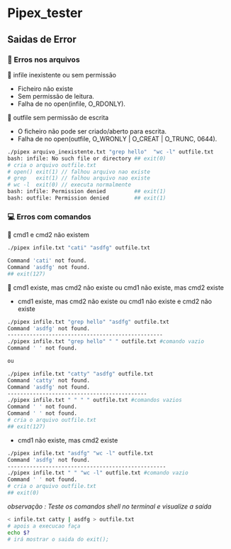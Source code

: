 # Pipex_tester

## Saidas de Error
### 📂 Erros nos arquivos

🔴 infile inexistente ou sem permissão
- Ficheiro não existe
- Sem permissão de leitura.
- Falha de no open(infile, O_RDONLY).

🔴 outfile sem permissão de escrita
- O ficheiro não pode ser criado/aberto para escrita.
- Falha de no open(outfile, O_WRONLY | O_CREAT | O_TRUNC, 0644).
```bash
./pipex arquivo_inexistente.txt "grep hello"  "wc -l" outfile.txt
bash: infile: No such file or directory ## exit(0)
# cria o arquivo outfile.txt
# open() exit(1) // falhou arquivo nao existe
# grep   exit(1) // falhou arquivo nao existe
# wc -l  exit(0) // executa normalmente
bash: infile: Permission denied         ## exit(1)
bash: outfile: Permission denied        ## exit(1)
```
### 💻 Erros com comandos
🔴 cmd1 e cmd2 não existem
```bash
./pipex infile.txt "cati" "asdfg" outfile.txt

Command 'cati' not found.
Command 'asdfg' not found.
## exit(127)
```
🔴 cmd1 existe, mas cmd2 não existe ou cmd1 não existe, mas cmd2 existe
- cmd1 existe, mas cmd2 não existe ou cmd1 não existe e cmd2 não existe 
```bash
./pipex infile.txt "grep hello" "asdfg" outfile.txt
Command 'asdfg' not found.
-------------------------------------------------
./pipex infile.txt "grep hello" " " outfile.txt #comando vazio
Command ' ' not found.

ou

./pipex infile.txt "catty" "asdfg" outfile.txt
Command 'catty' not found.
Command 'asdfg' not found.
--------------------------------------------
./pipex infile.txt " " " " outfile.txt #comandos vazios
Command ' ' not found.
Command ' ' not found.
# cria o arquivo outfile.txt
## exit(127)
```
- cmd1 não existe, mas cmd2 existe
```bash
./pipex infile.txt "asdfg" "wc -l" outfile.txt
Command 'asdfg' not found.
--------------------------------------------------
./pipex infile.txt " " "wc -l" outfile.txt #comando vazio
Command ' ' not found.
# cria o arquivo outfile.txt
## exit(0)
```
*observação : Teste os comandos shell no terminal e visualize a saída*
```bash
< infile.txt catty | asdfg > outfile.txt
# apois a execucao faça
echo $?
# irá mostrar o saida do exit();
```
